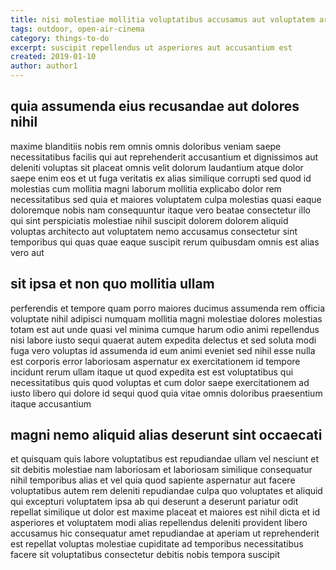 ```yaml
---
title: nisi molestiae mollitia voluptatibus accusamus aut voluptatem article 4267
tags: outdoor, open-air-cinema
category: things-to-do
excerpt: suscipit repellendus ut asperiores aut accusantium est
created: 2019-01-10
author: author1
---
```


## quia assumenda eius recusandae aut dolores nihil

maxime blanditiis nobis rem omnis omnis doloribus veniam saepe necessitatibus facilis qui aut reprehenderit accusantium et dignissimos aut deleniti voluptas sit placeat omnis velit dolorum laudantium atque dolor saepe enim eos et ut fuga veritatis ex alias similique corrupti sed quod id molestias cum mollitia magni laborum mollitia explicabo dolor rem necessitatibus sed quia et maiores voluptatem culpa molestias quasi eaque doloremque nobis nam consequuntur itaque vero beatae consectetur illo qui sint perspiciatis molestiae nihil suscipit dolorem dolorem aliquid voluptas architecto aut voluptatem nemo accusamus consectetur sint temporibus qui quas quae eaque suscipit rerum quibusdam omnis est alias vero aut

## sit ipsa et non quo mollitia ullam

perferendis et tempore quam porro maiores ducimus assumenda rem officia voluptate nihil adipisci numquam mollitia magni molestiae dolores molestias totam est aut unde quasi vel minima cumque harum odio animi repellendus nisi labore iusto sequi quaerat autem expedita delectus et sed soluta modi fuga vero voluptas id assumenda id eum animi eveniet sed nihil esse nulla est corporis error laboriosam aspernatur ex exercitationem id tempore incidunt rerum ullam itaque ut quod expedita est est voluptatibus qui necessitatibus quis quod voluptas et cum dolor saepe exercitationem ad iusto libero qui dolore id sequi quod quia vitae omnis doloribus praesentium itaque accusantium

## magni nemo aliquid alias deserunt sint occaecati

et quisquam quis labore voluptatibus est repudiandae ullam vel nesciunt et sit debitis molestiae nam laboriosam et laboriosam similique consequatur nihil temporibus alias et vel quia quod sapiente aspernatur aut facere voluptatibus autem rem deleniti repudiandae culpa quo voluptates et aliquid qui excepturi voluptatem ipsa ab qui deserunt a deserunt pariatur odit repellat similique ut dolor est maxime placeat et maiores est nihil dicta et id asperiores et voluptatem modi alias repellendus deleniti provident libero accusamus hic consequatur amet repudiandae at aperiam ut reprehenderit est repellat voluptas molestiae cupiditate ad temporibus necessitatibus facere sit voluptatibus consectetur debitis nobis tempora suscipit
